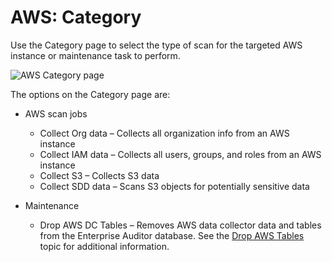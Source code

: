 # AWS: Category

Use the Category page to select the type of scan for the targeted AWS instance or maintenance task
to perform.

![AWS Category page](/img/product_docs/accessanalyzer/11.6/admin/datacollector/adinventory/category.webp)

The options on the Category page are:

- AWS scan jobs

    - Collect Org data – Collects all organization info from an AWS instance
    - Collect IAM data – Collects all users, groups, and roles from an AWS instance
    - Collect S3 – Collects S3 data
    - Collect SDD data – Scans S3 objects for potentially sensitive data

- Maintenance

    - Drop AWS DC Tables – Removes AWS data collector data and tables from the Enterprise Auditor
      database. See the
      [Drop AWS Tables](/docs/accessanalyzer/11.6/admin/datacollector/aws/droptables.md)
      topic for additional information.

